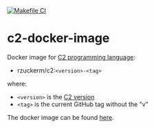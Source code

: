 [![Makefile CI](https://github.com/rzuckerm/c2-docker-image/actions/workflows/makefile.yml/badge.svg)](https://github.com/rzuckerm/c2-docker-image/actions/workflows/makefile.yml)

# c2-docker-image

Docker image for [C2 programming language](http://c2lang.org/site/):

- rzuckerm/c2:`<version>-<tag>`

where:

- `<version>` is the [C2 version](C2_VERSION)
- `<tag>` is the current GitHub tag without the "v"

The docker image can be found [here](https://hub.docker.com/r/rzuckerm/c2).
